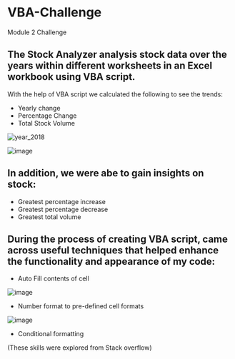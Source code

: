 # VBA-Challenge
Module 2 Challenge

## The Stock Analyzer analysis stock data over the years within different worksheets in an Excel workbook using VBA script. 

With the help of VBA script we calculated the following to see the trends:
- Yearly change
- Percentage Change
- Total Stock Volume

![year_2018](https://github.com/JasmineBamba/VBA-Challenge/assets/135666038/12b128b3-dd07-4840-873b-59d9cee9576b)


![image](https://github.com/JasmineBamba/VBA-Challenge/assets/135666038/6637fbc4-3d30-4234-a055-0b868dae1fdf)

## In addition, we were abe to gain insights on stock:
- Greatest percentage increase
- Greatest percentage decrease
- Greatest total volume

## During the process of creating VBA script, came across useful techniques that helped enhance the functionality and appearance of my code:
- Auto Fill contents of cell

![image](https://github.com/JasmineBamba/VBA-Challenge/assets/135666038/c6a78475-427c-44d7-885f-5f06809839b8)

- Number format to pre-defined cell formats
  
![image](https://github.com/JasmineBamba/VBA-Challenge/assets/135666038/bae14881-605d-4dbb-956d-0be72881142f)

- Conditional formatting
  
(These skills were explored from Stack overflow)
